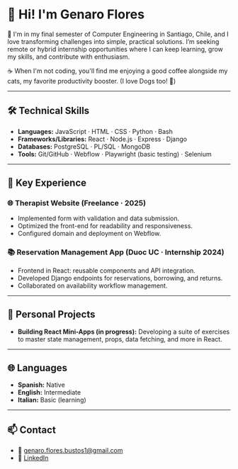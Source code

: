 # 👋 Hi! I'm Genaro Flores

🔭 I'm in my final semester of Computer Engineering in Santiago, Chile, and I love transforming challenges into simple, practical solutions. I’m seeking remote or hybrid internship opportunities where I can keep learning, grow my skills, and contribute with enthusiasm.

☕ When I'm not coding, you'll find me enjoying a good coffee alongside my cats, my favorite productivity booster. (I love Dogs too! 🐶)

---

## 🛠 Technical Skills

- **Languages:** JavaScript · HTML · CSS · Python · Bash
- **Frameworks/Libraries:** React · Node.js · Express · Django
- **Databases:** PostgreSQL · PL/SQL · MongoDB
- **Tools:** Git/GitHub · Webflow · Playwright (basic testing) · Selenium

---

## 🚀 Key Experience

### 🌐 Therapist Website (Freelance · 2025)
- Implemented form with validation and data submission.
- Optimized the front-end for readability and responsiveness.
- Configured domain and deployment on Webflow.

### 📚 Reservation Management App (Duoc UC · Internship 2024)
- Frontend in React: reusable components and API integration.
- Developed Django endpoints for reservations, borrowing, and returns.
- Collaborated on availability workflow management.

---

## 🎯 Personal Projects

- **Building React Mini-Apps (in progress):** Developing a suite of exercises to master state management, props, data fetching, and more in React.

---

## 🌐 Languages

- **Spanish:** Native
- **English:** Intermediate
- **Italian:** Basic (learning)

---

## 📫 Contact

- 📧 genaro.flores.bustos1@gmail.com
- 🔗 [LinkedIn](https://www.linkedin.com/in/genaro-flores)
